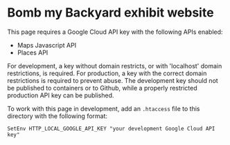 # Bomb my Backyard exhibit website

This page requires a Google Cloud API key with the following APIs enabled:
- Maps Javascript API
- Places API

For development, a key without domain restricts, or with 'localhost' domain restrictions, is required. For production, a key with the correct domain restrictions is required to prevent abuse. The development key should not be published to containers or to Github, while a properly restricted production API key can be published.

To work with this page in development, add an `.htaccess` file to this directory with the following format:
```
SetEnv HTTP_LOCAL_GOOGLE_API_KEY "your development Google Cloud API key"
```
